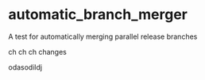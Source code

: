 # automatic_branch_merger
A test for automatically merging parallel release branches

ch ch ch changes


odasodildj
